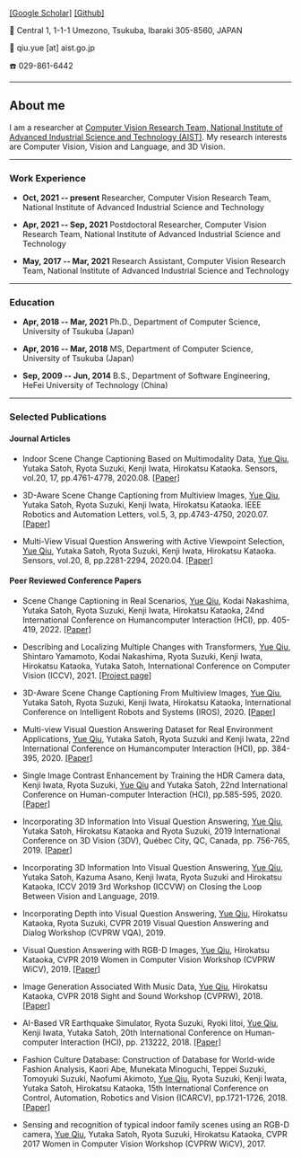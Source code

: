 [[Google Scholar]](https://scholar.google.com/citations?user=JmO9Tn0AAAAJ&hl=zh-CN&oi=sra) [[Github]](https://github.com/qiuyue1993/) 

🏢 Central 1, 1-1-1 Umezono, Tsukuba, Ibaraki 305-8560, JAPAN

📧 qiu.yue [at] aist.go.jp

☎️ 029-861-6442 


---
## About me


I am a researcher at [Computer Vision Research Team, National Institute of Advanced Industrial Science and Technology (AIST)](https://www.airc.aist.go.jp/cvrt/). My research interests are Computer Vision, Vision and Language, and 3D Vision. 

---
### Work Experience
- **Oct, 2021 -- present** Researcher, Computer Vision Research Team, National Institute of Advanced Industrial Science and Technology

- **Apr, 2021 -- Sep, 2021** Postdoctoral Researcher, Computer Vision Research Team, National Institute of Advanced Industrial Science and Technology

- **May, 2017 -- Mar, 2021** Research Assistant, Computer Vision Research Team, National Institute of Advanced Industrial Science and Technology

---
### Education
- **Apr, 2018 -- Mar, 2021** Ph.D., Department of Computer Science, University of Tsukuba (Japan)

- **Apr, 2016 -- Mar, 2018** MS, Department of Computer Science, University of Tsukuba (Japan)

- **Sep, 2009 -- Jun, 2014** B.S., Department of Software Engineering, HeFei University of Technology (China)            


---
### Selected Publications

#### Journal Articles

- Indoor Scene Change Captioning Based on Multimodality Data, <u>Yue Qiu</u>, Yutaka Satoh, Ryota Suzuki, Kenji Iwata, Hirokatsu Kataoka. Sensors, vol.20, 17, pp.4761-4778, 2020.08. [[Paper]](https://www.mdpi.com/1424-8220/20/17/4761)

- 3D-Aware Scene Change Captioning from Multiview Images, <u>Yue Qiu</u>, Yutaka Satoh, Ryota Suzuki, Kenji Iwata, Hirokatsu Kataoka. IEEE Robotics and Automation Letters, vol.5, 3, pp.4743-4750, 2020.07. [[Paper]](https://ieeexplore.ieee.org/abstract/document/9120195)

- Multi-View Visual Question Answering with Active Viewpoint Selection, <u>Yue Qiu</u>, Yutaka Satoh, Ryota Suzuki, Kenji Iwata, Hirokatsu Kataoka. Sensors, vol.20, 8, pp.2281-2294, 2020.04. [[Paper]](https://www.mdpi.com/1424-8220/20/8/2281)



#### Peer Reviewed Conference Papers

- Scene Change Captioning in Real Scenarios, <u>Yue Qiu</u>, Kodai Nakashima, Yutaka Satoh, Ryota Suzuki, Kenji Iwata, Hirokatsu Kataoka, 24nd International Conference on Humancomputer Interaction (HCI), pp. 405-419, 2022. [[Paper]](https://link.springer.com/chapter/10.1007/978-3-031-05643-7_26)

- Describing and Localizing Multiple Changes with Transformers, <u>Yue Qiu</u>, Shintaro Yamamoto, Kodai Nakashima, Ryota Suzuki, Kenji Iwata, Hirokatsu Kataoka, Yutaka Satoh, International Conference on Computer Vision (ICCV), 2021. [[Project page]](https://cvpaperchallenge.github.io/Describing-and-Localizing-Multiple-Change-with-Transformers/)

- 3D-Aware Scene Change Captioning From Multiview Images, <u>Yue Qiu</u>, Yutaka Satoh, Ryota Suzuki, Kenji Iwata, Hirokatsu Kataoka, International Conference on Intelligent Robots and Systems (IROS), 2020. [[Paper]](https://ieeexplore.ieee.org/abstract/document/9120195)

- Multi-view Visual Question Answering Dataset for Real Environment Applications, <u>Yue Qiu</u>, Yutaka Satoh, Ryota Suzuki and Kenji Iwata, 22nd International Conference on Humancomputer Interaction (HCI), pp. 384-395, 2020. [[Paper]](https://link.springer.com/chapter/10.1007/978-3-030-50334-5_26)

- Single Image Contrast Enhancement by Training the HDR Camera data, Kenji Iwata, Ryota Suzuki, <u>Yue Qiu</u> and Yutaka Satoh, 22nd International Conference on Human-computer Interaction (HCI), pp.585-595, 2020. [[Paper]](https://link.springer.com/chapter/10.1007/978-3-030-49059-1_43)

- Incorporating 3D Information Into Visual Question Answering, <u>Yue Qiu</u>, Yutaka Satoh, Hirokatsu Kataoka and Ryota Suzuki, 2019 International Conference on 3D Vision (3DV), Québec City, QC, Canada, pp. 756-765, 2019. [[Paper]](https://ieeexplore.ieee.org/stamp/stamp.jsp?arnumber=8885753)

-	Incorporating 3D Information Into Visual Question Answering, <u>Yue Qiu</u>, Yutaka Satoh, Kazuma Asano, Kenji Iwata, Ryota Suzuki and Hirokatsu Kataoka, ICCV 2019 3rd Workshop (ICCVW) on Closing the Loop Between Vision and Language, 2019. 

-	Incorporating Depth into Visual Question Answering, <u>Yue Qiu</u>, Hirokatsu Kataoka, Ryota Suzuki,  CVPR 2019 Visual Question Answering and Dialog Workshop (CVPRW VQA), 2019. 

-	Visual Question Answering with RGB-D Images, <u>Yue Qiu</u>, Hirokatsu Kataoka,  CVPR 2019 Women in Computer Vision Workshop (CVPRW WiCV), 2019. [[Paper]](https://www.academia.edu/41003120/Visual_Question_Answering_with_RGB_D_Images)

-	Image Generation Associated With Music Data, <u>Yue Qiu</u>, Hirokatsu Kataoka, CVPR 2018 Sight and Sound Workshop (CVPRW), 2018. [[Paper]](https://openaccess.thecvf.com/content_cvpr_2018_workshops/papers/w49/Qiu_Image_Generation_Associated_CVPR_2018_paper.pdf)

- AI-Based VR Earthquake Simulator, Ryota Suzuki, Ryoki Iitoi, <u>Yue Qiu</u>, Kenji Iwata, Yutaka Satoh, 20th International Conference on Human-computer Interaction (HCI), pp. 213222, 2018. [[Paper]](https://www.springerprofessional.de/en/ai-based-vr-earthquake-simulator/15929132)

- Fashion Culture Database: Construction of Database for World-wide Fashion Analysis, Kaori Abe, Munekata Minoguchi, Teppei Suzuki, Tomoyuki Suzuki, Naofumi Akimoto, <u>Yue Qiu</u>, Ryota Suzuki, Kenji Iwata, Yutaka Satoh, Hirokatsu Kataoka, 15th International Conference on Control, Automation, Robotics and Vision (ICARCV), pp.1721-1726, 2018. [[Paper]](https://ieeexplore.ieee.org/document/8581148?denied=)

-	Sensing and recognition of typical indoor family scenes using an RGB-D camera, <u>Yue Qiu</u>, Yutaka Satoh, Ryota Suzuki, Hirokatsu Kataoka, CVPR 2017 Women in Computer Vision Workshop (CVPRW WiCV), 2017.


